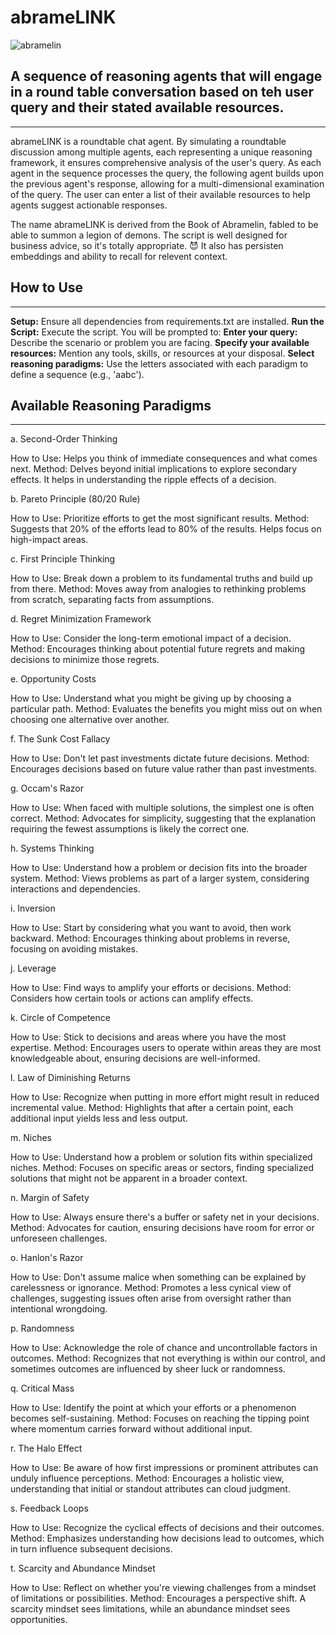 # abrameLINK

![abramelin](https://github.com/EveryOneIsGross/abrameLINK/assets/23621140/a9c6027f-6e1b-424e-a590-38cda6899c7e)

## A sequence of reasoning agents that will engage in a round table conversation based on teh user query and their stated available resources. 

---

abrameLINK is a roundtable chat agent. By simulating a roundtable discussion among multiple agents, each representing a unique reasoning framework, it ensures comprehensive analysis of the user's query. As each agent in the sequence processes the query, the following agent builds upon the previous agent's response, allowing for a multi-dimensional examination of the query. The user can enter a list of their available resources to help agents suggest actionable responses.

The name abrameLINK is derived from the Book of Abramelin, fabled to be able to summon a legion of demons. The script is well designed for business advice, so it's totally appropriate. 😈 It also has persisten embeddings and ability to recall for relevent context.

## How to Use
---

  **Setup:** Ensure all dependencies from requirements.txt are installed.
  **Run the Script:** Execute the script. You will be prompted to:
  **Enter your query:** Describe the scenario or problem you are facing.
  **Specify your available resources:** Mention any tools, skills, or resources at your disposal.
  **Select reasoning paradigms:** Use the letters associated with each paradigm to define a sequence (e.g., 'aabc').

## Available Reasoning Paradigms
---

a. Second-Order Thinking

How to Use: Helps you think of immediate consequences and what comes next.
Method: Delves beyond initial implications to explore secondary effects. It helps in understanding the ripple effects of a decision.

b. Pareto Principle (80/20 Rule)

How to Use: Prioritize efforts to get the most significant results.
Method: Suggests that 20% of the efforts lead to 80% of the results. Helps focus on high-impact areas.

c. First Principle Thinking

How to Use: Break down a problem to its fundamental truths and build up from there.
Method: Moves away from analogies to rethinking problems from scratch, separating facts from assumptions.

d. Regret Minimization Framework

How to Use: Consider the long-term emotional impact of a decision.
Method: Encourages thinking about potential future regrets and making decisions to minimize those regrets.

e. Opportunity Costs

How to Use: Understand what you might be giving up by choosing a particular path.
Method: Evaluates the benefits you might miss out on when choosing one alternative over another.

f. The Sunk Cost Fallacy

How to Use: Don't let past investments dictate future decisions.
Method: Encourages decisions based on future value rather than past investments.

g. Occam's Razor

How to Use: When faced with multiple solutions, the simplest one is often correct.
Method: Advocates for simplicity, suggesting that the explanation requiring the fewest assumptions is likely the correct one.

h. Systems Thinking

How to Use: Understand how a problem or decision fits into the broader system.
Method: Views problems as part of a larger system, considering interactions and dependencies.

i. Inversion

How to Use: Start by considering what you want to avoid, then work backward.
Method: Encourages thinking about problems in reverse, focusing on avoiding mistakes.

j. Leverage

How to Use: Find ways to amplify your efforts or decisions.
Method: Considers how certain tools or actions can amplify effects.

k. Circle of Competence

How to Use: Stick to decisions and areas where you have the most expertise.
Method: Encourages users to operate within areas they are most knowledgeable about, ensuring decisions are well-informed.

l. Law of Diminishing Returns

How to Use: Recognize when putting in more effort might result in reduced incremental value.
Method: Highlights that after a certain point, each additional input yields less and less output.

m. Niches

How to Use: Understand how a problem or solution fits within specialized niches.
Method: Focuses on specific areas or sectors, finding specialized solutions that might not be apparent in a broader context.

n. Margin of Safety

How to Use: Always ensure there's a buffer or safety net in your decisions.
Method: Advocates for caution, ensuring decisions have room for error or unforeseen challenges.

o. Hanlon's Razor

How to Use: Don't assume malice when something can be explained by carelessness or ignorance.
Method: Promotes a less cynical view of challenges, suggesting issues often arise from oversight rather than intentional wrongdoing.

p. Randomness

How to Use: Acknowledge the role of chance and uncontrollable factors in outcomes.
Method: Recognizes that not everything is within our control, and sometimes outcomes are influenced by sheer luck or randomness.

q. Critical Mass

How to Use: Identify the point at which your efforts or a phenomenon becomes self-sustaining.
Method: Focuses on reaching the tipping point where momentum carries forward without additional input.

r. The Halo Effect

How to Use: Be aware of how first impressions or prominent attributes can unduly influence perceptions.
Method: Encourages a holistic view, understanding that initial or standout attributes can cloud judgment.

s. Feedback Loops

How to Use: Recognize the cyclical effects of decisions and their outcomes.
Method: Emphasizes understanding how decisions lead to outcomes, which in turn influence subsequent decisions.

t. Scarcity and Abundance Mindset

How to Use: Reflect on whether you're viewing challenges from a mindset of limitations or possibilities.
Method: Encourages a perspective shift. A scarcity mindset sees limitations, while an abundance mindset sees opportunities.



